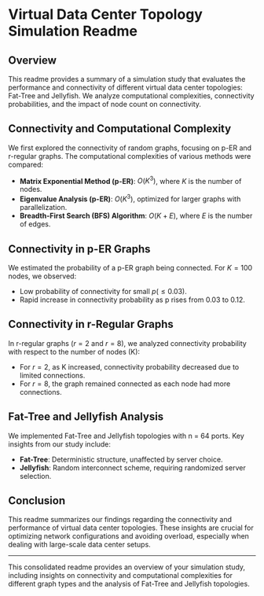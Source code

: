 # Virtual Data Center Topology Simulation Readme

## Overview

This readme provides a summary of a simulation study that evaluates the performance and connectivity of different virtual data center topologies: Fat-Tree and Jellyfish. We analyze computational complexities, connectivity probabilities, and the impact of node count on connectivity.

## Connectivity and Computational Complexity

We first explored the connectivity of random graphs, focusing on p-ER and r-regular graphs. The computational complexities of various methods were compared:

- **Matrix Exponential Method (p-ER)**: $O(K^3)$, where $K$ is the number of nodes.
- **Eigenvalue Analysis (p-ER)**: $O(K^3)$, optimized for larger graphs with parallelization.
- **Breadth-First Search (BFS) Algorithm**: $O(K + E)$, where $E$ is the number of edges.

## Connectivity in p-ER Graphs

We estimated the probability of a p-ER graph being connected. For $K = 100$ nodes, we observed:

- Low probability of connectivity for small $p (≤ 0.03)$.
- Rapid increase in connectivity probability as p rises from 0.03 to 0.12.

## Connectivity in r-Regular Graphs

In r-regular graphs ($r = 2$ and $r = 8$), we analyzed connectivity probability with respect to the number of nodes (K):

- For $r = 2$, as K increased, connectivity probability decreased due to limited connections.
- For $r = 8$, the graph remained connected as each node had more connections.

## Fat-Tree and Jellyfish Analysis

We implemented Fat-Tree and Jellyfish topologies with n = 64 ports. Key insights from our study include:

- **Fat-Tree**: Deterministic structure, unaffected by server choice.
- **Jellyfish**: Random interconnect scheme, requiring randomized server selection.

## Conclusion

This readme summarizes our findings regarding the connectivity and performance of virtual data center topologies. These insights are crucial for optimizing network configurations and avoiding overload, especially when dealing with large-scale data center setups.

---

This consolidated readme provides an overview of your simulation study, including insights on connectivity and computational complexities for different graph types and the analysis of Fat-Tree and Jellyfish topologies.
